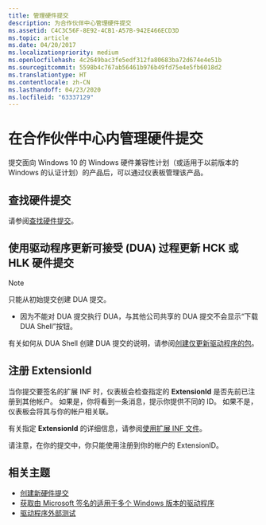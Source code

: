 ```yaml
---
title: 管理硬件提交
description: 为合作伙伴中心管理硬件提交
ms.assetid: C4C3C56F-8E92-4CB1-A57B-942E466ECD3D
ms.topic: article
ms.date: 04/20/2017
ms.localizationpriority: medium
ms.openlocfilehash: 4c2649bac3fe5edf312fa80683ba72d674e4e51b
ms.sourcegitcommit: 5598b4c767ab56461b976b49fd75e4e5fb6018d2
ms.translationtype: HT
ms.contentlocale: zh-CN
ms.lasthandoff: 04/23/2020
ms.locfileid: "63337129"
---
```

# <a name="managing-hardware-submissions-in-the-partner-center"></a>在合作伙伴中心内管理硬件提交

提交面向 Windows 10 的 Windows 硬件兼容性计划（或适用于以前版本的 Windows 的认证计划）的产品后，可以通过仪表板管理该产品。

## <a name="find-a-hardware-submission"></a>查找硬件提交

请参阅[查找硬件提交](find-hardware-submission.md)。

## <a name="update-an-hck-or-hlk-hardware-submission-using-the-driver-update-acceptable-dua-process"></a>使用驱动程序更新可接受 (DUA) 过程更新 HCK 或 HLK 硬件提交

> [!Note]
> 只能从初始提交创建 DUA 提交。
> - 因为不能对 DUA 提交执行 DUA，与其他公司共享的 DUA 提交不会显示“下载 DUA Shell”按钮。

有关如何从 DUA Shell 创建 DUA 提交的说明，请参阅[创建仅更新驱动程序的包](https://docs.microsoft.com/windows-hardware/test/hlk/user/create-a-driver-only-update-package)。

## <a name="registering-an-extensionid"></a>注册 ExtensionId

当你提交要签名的扩展 INF 时，仪表板会检查指定的 **ExtensionId** 是否先前已注册到其他帐户。
如果是，你将看到一条消息，提示你提供不同的 ID。 如果不是，仪表板会将其与你的帐户相关联。

有关指定 **ExtensionId** 的详细信息，请参阅[使用扩展 INF 文件](https://docs.microsoft.com/windows-hardware/drivers/install/using-an-extension-inf-file)。

请注意，在你的提交中，你只能使用注册到你的帐户的 ExtensionID。

## <a name="related-topics"></a>相关主题

- [创建新硬件提交](create-a-new-hardware-submission.md)
- [获取由 Microsoft 签名的适用于多个 Windows 版本的驱动程序](get-drivers-signed-by-microsoft-for-multiple-windows-versions.md)
- [驱动程序外部测试](driver-flighting.md)
